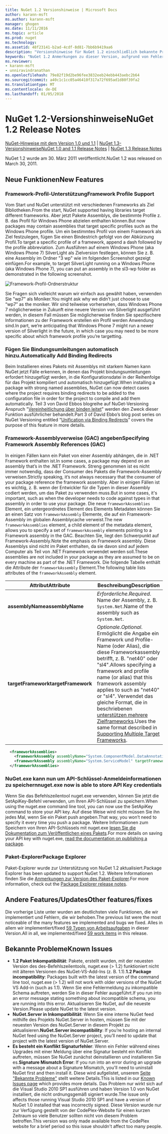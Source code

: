 ```yaml
---
title: NuGet 1.2 Versionshinweise | Microsoft Docs
author: karann-msft
ms.author: karann-msft
manager: ghogen
ms.date: 11/11/2016
ms.topic: article
ms.prod: nuget
ms.technology: 
ms.assetid: 48f23141-b2ad-4cdf-8d81-7bb6b9419aa6
description: "Versionshinweise für NuGet 1.2 einschließlich bekannte Probleme, Fehlerbehebungen, Funktionen und Archivierung von dcrs Design."
keywords: "NuGet 1.2 Anmerkungen zu dieser Version, aufgrund von Fehlerbehebungen, bekannte Probleme, zusätzliche Funktionen, Archivierung von dcrs Design"
ms.reviewer:
- karann-msft
- unniravindranathan
ms.openlocfilehash: 79e82f19d2be96fee3832eeb24ebb443aebc2b64
ms.sourcegitcommit: a40c1c1cc05a46410f317a72f695ad1d80f39fa2
ms.translationtype: MT
ms.contentlocale: de-DE
ms.lasthandoff: 01/05/2018
---
```

# <a name="nuget-12-release-notes"></a><span data-ttu-id="587cc-104">NuGet 1.2-Versionshinweise</span><span class="sxs-lookup"><span data-stu-id="587cc-104">NuGet 1.2 Release Notes</span></span>

<span data-ttu-id="587cc-105">[NuGet-Hinweise mit dem Version 1.0 und 1.1](../release-notes/nuget-1.1.md) | [NuGet 1.3-Versionshinweise](../release-notes/nuget-1.3.md)</span><span class="sxs-lookup"><span data-stu-id="587cc-105">[NuGet 1.0 and 1.1 Release Notes](../release-notes/nuget-1.1.md) | [NuGet 1.3 Release Notes](../release-notes/nuget-1.3.md)</span></span>

<span data-ttu-id="587cc-106">NuGet 1.2 wurde am 30. März 2011 veröffentlicht.</span><span class="sxs-lookup"><span data-stu-id="587cc-106">NuGet 1.2 was released on March 30, 2011.</span></span>

## <a name="new-features"></a><span data-ttu-id="587cc-107">Neue Funktionen</span><span class="sxs-lookup"><span data-stu-id="587cc-107">New Features</span></span>

### <a name="framework-profile-support"></a><span data-ttu-id="587cc-108">Framework-Profil-Unterstützung</span><span class="sxs-lookup"><span data-stu-id="587cc-108">Framework Profile Support</span></span>

<span data-ttu-id="587cc-109">Vom Start und NuGet unterstützt mit verschiedenen Frameworks als Ziel Bibliotheken.</span><span class="sxs-lookup"><span data-stu-id="587cc-109">From the start, NuGet supported having libraries target different frameworks.</span></span> <span data-ttu-id="587cc-110">Aber jetzt Pakete Assemblys, die bestimmte Profile z. B. das Profil für Windows Phone abzielen enthalten können.</span><span class="sxs-lookup"><span data-stu-id="587cc-110">But now packages may contain assemblies that target specific profiles such as the Windows Phone profile.</span></span> <span data-ttu-id="587cc-111">Um ein bestimmtes Profil von einem Framework als Ziel festzulegen, fügen Sie einen Bindestrich gefolgt von der Abkürzung Profil.</span><span class="sxs-lookup"><span data-stu-id="587cc-111">To target a specific profile of a framework, append a dash followed by the profile abbreviation.</span></span> <span data-ttu-id="587cc-112">Zum Ausführen auf einem Windows Phone (aka Windows Phone 7) SilverLight als Zielversion festlegen, können Sie z. B. eine Assembly im Ordner "3 wp" wie im folgenden Screenshot gezeigt einfügen.</span><span class="sxs-lookup"><span data-stu-id="587cc-112">For example, to target SilverLight running on a Windows Phone (aka Windows Phone 7), you can put an assembly in the sl3-wp folder as demonstrated in the following screenshot.</span></span>

![Framework-Profil-Ordnerstruktur](./media/framework-profile-support.png)

<span data-ttu-id="587cc-114">Sie Fragen sich vielleicht warum wir einfach aus gewählt haben, verwenden Sie "wp7" als Moniker.</span><span class="sxs-lookup"><span data-stu-id="587cc-114">You might ask why we didn’t just choose to use “wp7” as the moniker.</span></span> <span data-ttu-id="587cc-115">Wir sind teilweise vorhersehen, dass Windows Phone 7 möglicherweise in Zukunft eine neuere Version von Silverlight ausgeführt werden, in diesem Fall müssen Sie möglicherweise finden Sie spezifischere Informationen zu der Framework erstellen ein Profil werden Anwendung sind.</span><span class="sxs-lookup"><span data-stu-id="587cc-115">In part, we’re anticipating that Windows Phone 7 might run a newer version of Silverlight in the future, in which case you may need to be more specific about which framework profile you’re targetting.</span></span>

### <a name="automatically-add-binding-redirects"></a><span data-ttu-id="587cc-116">Fügen Sie Bindungsumleitungen automatisch hinzu.</span><span class="sxs-lookup"><span data-stu-id="587cc-116">Automatically Add Binding Redirects</span></span>

<span data-ttu-id="587cc-117">Beim Installieren eines Pakets mit Assemblys mit starkem Namen kann NuGet jetzt Fälle erkennen, in denen das Projekt bindungsumleitungen erfordert hinzugefügt werden, in die Konfigurationsdatei in der Reihenfolge für das Projekt kompiliert und automatisch hinzugefügt.</span><span class="sxs-lookup"><span data-stu-id="587cc-117">When installing a package with strong named assemblies, NuGet can now detect cases where the project requires binding redirects to be added to the configuration file in order for the project to compile and add them automatically.</span></span> <span data-ttu-id="587cc-118">Teil 3 von David Ebbos blogreihe auf NuGet-Versioning Anspruch "[Vereinheitlichung über binden leitet](http://blog.davidebbo.com/2011/01/nuget-versioning-part-3-unification-via.html)" werden den Zweck dieser Funktion ausführlicher behandelt.</span><span class="sxs-lookup"><span data-stu-id="587cc-118">Part 3 of David Ebbo’s blog post series on NuGet Versioning entitled “[Unification via Binding Redirects](http://blog.davidebbo.com/2011/01/nuget-versioning-part-3-unification-via.html)” covers the purpose of this feature in more details.</span></span>

<a name="framework-assembly-refs"></a>

### <a name="specifying-framework-assembly-references-gac"></a><span data-ttu-id="587cc-119">Framework-Assemblyverweise (GAC) angeben</span><span class="sxs-lookup"><span data-stu-id="587cc-119">Specifying Framework Assembly References (GAC)</span></span>

<span data-ttu-id="587cc-120">In einigen Fällen kann ein Paket von einer Assembly abhängen, die in .NET Framework enthalten ist.</span><span class="sxs-lookup"><span data-stu-id="587cc-120">In some cases, a package may depend on an assembly that’s in the .NET Framework.</span></span> <span data-ttu-id="587cc-121">Streng genommen ist es nicht immer notwendig, dass der Consumer des Pakets die Framework-Assembly verweisen.</span><span class="sxs-lookup"><span data-stu-id="587cc-121">Strictly speaking, it’s not always necessary that the consumer of your package reference the framework assembly.</span></span> <span data-ttu-id="587cc-122">Aber in einigen Fällen ist es wichtig, z. B. wenn der Entwickler für die Typen in dieser Assembly codiert werden, um das Paket zu verwenden muss.</span><span class="sxs-lookup"><span data-stu-id="587cc-122">But in some cases, it's important, such as when the developer needs to code against types in that assembly in order to use your package.</span></span> <span data-ttu-id="587cc-123">Die neue `frameworkAssemblies` Element, ein untergeordnetes Element des Elements Metadaten können Sie an einen Satz von `frameworkAssembly` Elemente, die auf ein Framework-Assembly im globalen Assemblycache verweist.</span><span class="sxs-lookup"><span data-stu-id="587cc-123">The new `frameworkAssemblies` element, a child element of the metadata element, allows you to specify a set of `frameworkAssembly` elements pointing to a Framework assembly in the GAC.</span></span> <span data-ttu-id="587cc-124">Beachten Sie, liegt den Schwerpunkt auf Framework-Assembly.</span><span class="sxs-lookup"><span data-stu-id="587cc-124">Note the emphasis on Framework assembly.</span></span>
<span data-ttu-id="587cc-125">Diese Assemblys sind nicht im Paket enthalten, da sie davon sind auf jedem Computer als Teil von .NET Framework verwendet werden soll.</span><span class="sxs-lookup"><span data-stu-id="587cc-125">These assemblies are not included in your package as they are assumed to be on every machine  as part of the .NET Framework.</span></span> <span data-ttu-id="587cc-126">Die folgende Tabelle enthält die Attribute der `frameworkAssembly` Element.</span><span class="sxs-lookup"><span data-stu-id="587cc-126">The following table lists attributes of the `frameworkAssembly` element.</span></span>


|<span data-ttu-id="587cc-127">Attribut</span><span class="sxs-lookup"><span data-stu-id="587cc-127">Attribute</span></span> |<span data-ttu-id="587cc-128">Beschreibung</span><span class="sxs-lookup"><span data-stu-id="587cc-128">Description</span></span>|
|----------------|-----------|
|<span data-ttu-id="587cc-129">**assemblyName**</span><span class="sxs-lookup"><span data-stu-id="587cc-129">**assemblyName**</span></span>|<span data-ttu-id="587cc-130">*Erforderliche*.</span><span class="sxs-lookup"><span data-stu-id="587cc-130">*Required*.</span></span> <span data-ttu-id="587cc-131">Name der Assembly, z. B. `System.Net`.</span><span class="sxs-lookup"><span data-stu-id="587cc-131">Name of the assembly such as `System.Net`.</span></span>|
|<span data-ttu-id="587cc-132">**targetFramework**</span><span class="sxs-lookup"><span data-stu-id="587cc-132">**targetFramework**</span></span>|<span data-ttu-id="587cc-133">*Optionale*.</span><span class="sxs-lookup"><span data-stu-id="587cc-133">*Optional*.</span></span> <span data-ttu-id="587cc-134">Ermöglicht die Angabe ein Framework und Profile-Name (oder Alias), die diese Frameworkassembly betrifft, z. B. "net40" oder "sl4".</span><span class="sxs-lookup"><span data-stu-id="587cc-134">Allows specifying a framework and profile name (or alias) that this framework assembly applies to such as "net40" or "sl4".</span></span> <span data-ttu-id="587cc-135">Verwendet das gleiche Format, die in beschriebenen [unterstützen mehrere Zielframeworks](../create-packages/supporting-multiple-target-frameworks.md).</span><span class="sxs-lookup"><span data-stu-id="587cc-135">Uses the same format described in [Supporting Multiple Target Frameworks](../create-packages/supporting-multiple-target-frameworks.md).</span></span>|

```xml
  <frameworkAssemblies>
    <frameworkAssembly assemblyName="System.ComponentModel.DataAnnotations" targetFramework="net40" />
    <frameworkAssembly assemblyName="System.ServiceModel" targetFramework="net40" />
  </frameworkAssemblies>
```

### <a name="nugetexe-now-is-able-to-store-api-key-credentials"></a><span data-ttu-id="587cc-136">NuGet.exe kann nun um API-Schlüssel-Anmeldeinformationen zu speichern</span><span class="sxs-lookup"><span data-stu-id="587cc-136">nuget.exe now is able to store API Key credentials</span></span>

<span data-ttu-id="587cc-137">Wenn Sie das Befehlszeilentool nuget.exe verwenden, können Sie jetzt die SetApiKey-Befehl verwenden, um Ihren API-Schlüssel zu speichern.</span><span class="sxs-lookup"><span data-stu-id="587cc-137">When using the nuget.exe command line tool, you can now use the SetApiKey command to store your API key.</span></span> <span data-ttu-id="587cc-138">Auf diese Weise wird nicht müssen Sie ihn jedes Mal, wenn Sie ein Paket push angeben.</span><span class="sxs-lookup"><span data-stu-id="587cc-138">That way, you won’t need to specify it every time you push a package.</span></span> <span data-ttu-id="587cc-139">Weitere Informationen zum Speichern von Ihren API-Schlüssels mit nuget.exe [lesen Sie die Dokumentation zum Veröffentlichen eines Pakets](../create-packages/publish-a-package.md).</span><span class="sxs-lookup"><span data-stu-id="587cc-139">For more details on saving your API key with nuget.exe, [read the documentation on publishing a package](../create-packages/publish-a-package.md).</span></span>

### <a name="package-explorer"></a><span data-ttu-id="587cc-140">Paket-Explorer</span><span class="sxs-lookup"><span data-stu-id="587cc-140">Package Explorer</span></span>
<span data-ttu-id="587cc-141">Paket-Explorer wurde zur Unterstützung von NuGet 1.2 aktualisiert.</span><span class="sxs-lookup"><span data-stu-id="587cc-141">Package Explorer has been updated to support NuGet 1.2.</span></span> <span data-ttu-id="587cc-142">Weitere Informationen finden Sie die [Anmerkungen zur Version des Paket-Explorer](http://nuget.codeplex.com/wikipage?title=New%20features%20in%20NuGet%20Package%20Explorer%201.0).</span><span class="sxs-lookup"><span data-stu-id="587cc-142">For more information, check out the [Package Explorer release notes](http://nuget.codeplex.com/wikipage?title=New%20features%20in%20NuGet%20Package%20Explorer%201.0).</span></span>

## <a name="other-featuresfixes"></a><span data-ttu-id="587cc-143">Andere Features/Updates</span><span class="sxs-lookup"><span data-stu-id="587cc-143">Other features/fixes</span></span>

<span data-ttu-id="587cc-144">Die vorherige Liste unter wurden am deutlichsten viele Funktionen, die wir implementiert und Fehlern, die wir behoben.</span><span class="sxs-lookup"><span data-stu-id="587cc-144">The previous list were the most noticeable of the many features we implemented and bugs we fixed.</span></span> <span data-ttu-id="587cc-145">Alles in allem wir implementiert/fixed [59 Typen von Arbeitsaufgaben](http://nuget.codeplex.com/workitem/list/advanced?keyword=&status=All&type=All&priority=All&release=NuGet%201.2&assignedTo=All&component=All&sortField=Votes&sortDirection=Descending&page=0) in dieser Version.</span><span class="sxs-lookup"><span data-stu-id="587cc-145">All in all, we implemented/fixed [59 work items](http://nuget.codeplex.com/workitem/list/advanced?keyword=&status=All&type=All&priority=All&release=NuGet%201.2&assignedTo=All&component=All&sortField=Votes&sortDirection=Descending&page=0) in this release.</span></span>

## <a name="known-issues"></a><span data-ttu-id="587cc-146">Bekannte Probleme</span><span class="sxs-lookup"><span data-stu-id="587cc-146">Known Issues</span></span>

* <span data-ttu-id="587cc-147">**1.2 Paket Inkompatibilität**: Pakete, erstellt wurden, mit der neuesten Version des des-Befehlszeilentools, nuget.exe (> 1.2) funktioniert nicht mit älteren Versionen des NuGet-VS-Add-Ins (z. B. 1.1).</span><span class="sxs-lookup"><span data-stu-id="587cc-147">**1.2 Package incompatibility**: Packages built with the latest version of the command line tool, nuget.exe (> 1.2) will not work with older versions of the NuGet VS Add-in (such as 1.1).</span></span> <span data-ttu-id="587cc-148">Wenn Sie eine Fehlermeldung zu inkompatible Schema auftreten, werden Sie in dieser Fehler ausgeführt.</span><span class="sxs-lookup"><span data-stu-id="587cc-148">If you run into an error message stating something about incompatible schema, you are running into this error.</span></span> <span data-ttu-id="587cc-149">Aktualisieren Sie NuGet, auf die neueste Version.</span><span class="sxs-lookup"><span data-stu-id="587cc-149">Please update NuGet to the latest version.</span></span>
* <span data-ttu-id="587cc-150">**NuGet.Server in Inkompatibilität**: Wenn Sie eine interne NuGet feed mithilfe des Projekts NuGet.Server in hosten, müssen Sie mit der neuesten Version des NuGet.Server in diesem Projekt zu aktualisieren.</span><span class="sxs-lookup"><span data-stu-id="587cc-150">**NuGet.Server incompatibility**: If you’re hosting an internal NuGet feed using the NuGet.Server project, you’ll need to update that project with the latest version of NuGet.Server.</span></span>
* <span data-ttu-id="587cc-151">**Es besteht ein Konflikt Signaturfehler**: Wenn ein Fehler während eines Upgrades mit einer Meldung über eine Signatur besteht ein Konflikt auftreten, müssen Sie NuGet zunächst deinstallieren und installieren Sie es.</span><span class="sxs-lookup"><span data-stu-id="587cc-151">**Signature Mismatch Error**: If you run into an error during an upgrade with a message about a Signature Mismatch, you'll need to uninstall NuGet first and then install it.</span></span> <span data-ttu-id="587cc-152">Diese wird aufgelistet, unserem [Seite "Bekannte Probleme"](../release-notes/Known-Issues.md) stellt weitere Details.</span><span class="sxs-lookup"><span data-stu-id="587cc-152">This is listed in our [Known Issues page](../release-notes/Known-Issues.md) which provides more details.</span></span> <span data-ttu-id="587cc-153">Das Problem nur wirkt sich auf die Visual Studio 2010 SP1 ausführen und haben Version 1.0 von NuGet installiert, die nicht ordnungsgemäß signiert wurde.</span><span class="sxs-lookup"><span data-stu-id="587cc-153">The issue only affects those running Visual Studio 2010 SP1 and have a version of NuGet 1.0 installed that was incorrectly signed.</span></span> <span data-ttu-id="587cc-154">Diese Version wurde nur zur Verfügung gestellt von der CodePlex-Website für einen kurzen Zeitraum so viele Benutzer sollten nicht von diesem Problem betroffen.</span><span class="sxs-lookup"><span data-stu-id="587cc-154">This version was only made available from the CodePlex website for a brief period so this issue shouldn't affect too many people.</span></span>